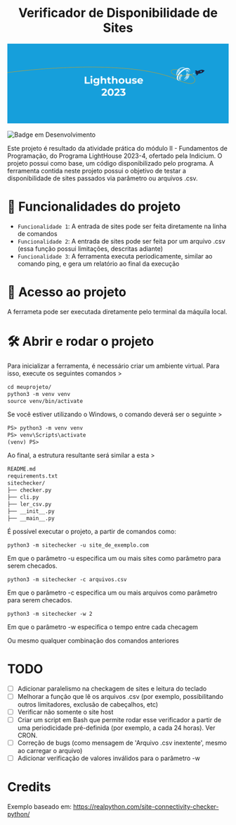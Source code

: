<h1 align="center"> Verificador de Disponibilidade de Sites </h1>

![Imagem programa LightHouse 2023.4](https://github.com/alexsandermarx/Desafio_modulo_ii/blob/main/capa%20lh%202023.png)

![Badge em Desenvolvimento](http://img.shields.io/static/v1?label=STATUS&message=EM%20DESENVOLVIMENTO&color=GREEN&style=for-the-badge)

Este projeto é resultado da atividade prática do módulo II - Fundamentos de Programação, do Programa LightHouse 2023-4, ofertado pela Indicium. O projeto possui como base, um código disponibilizado pelo programa. A ferramenta contida neste projeto possui o objetivo de testar a disponibilidade de sites passados via parâmetro ou arquivos .csv.

# :hammer: Funcionalidades do projeto

- `Funcionalidade 1`: A entrada de sites pode ser feita diretamente na linha de comandos
- `Funcionalidade 2`: A entrada de sites pode ser feita por um arquivo .csv (essa função possui limitações, descritas adiante)
- `Funcionalidade 3`: A ferramenta executa periodicamente, similar ao comando ping, e gera um relatório ao final da execução

# 📁 Acesso ao projeto

A ferrameta pode ser executada diretamente pelo terminal da máquila local.

# 🛠️ Abrir e rodar o projeto

Para inicializar a ferramenta, é necessário criar um ambiente virtual. Para isso, execute os seguintes comandos >

```
cd meuprojeto/
python3 -m venv venv
source venv/bin/activate
```
Se você estiver utilizando o Windows, o comando deverá ser o seguinte >

```
PS> python3 -m venv venv
PS> venv\Scripts\activate
(venv) PS>
```
Ao final, a estrutura resultante será similar a esta >
```
README.md
requirements.txt
sitechecker/
├── checker.py
├── cli.py
├── ler_csv.py
├── __init__.py
├── __main__.py
```

É possível executar o projeto, a partir de comandos como:
```
python3 -m sitechecker -u site_de_exemplo.com
```
Em que o parâmetro -u especifica um ou mais sites como parâmetro para serem checados.

```
python3 -m sitechecker -c arquivos.csv
```
Em que o parâmetro -c especifica um ou mais arquivos como parâmetro para serem checados.

```
python3 -m sitechecker -w 2
```
Em que o parâmetro -w especifica o tempo entre cada checagem

Ou mesmo qualquer combinação dos comandos anteriores

# TODO

- [ ] Adicionar paralelismo na checkagem de sites e leitura do teclado
- [ ] Melhorar a função que lê os arquivos .csv (por exemplo, possibilitando outros limitadores, exclusão de cabeçalhos, etc)
- [ ] Verificar não somente o site host
- [ ] Criar um script em Bash que permite rodar esse verificador a partir de uma periodicidade pré-definida (por exemplo, a cada 24 horas). Ver CRON.
- [ ] Correção de bugs (como mensagem de 'Arquivo .csv inextente', mesmo ao carregar o arquivo)
- [ ] Adicionar verificação de valores inválidos para o parâmetro -w

# Credits

Exemplo baseado em:
https://realpython.com/site-connectivity-checker-python/
